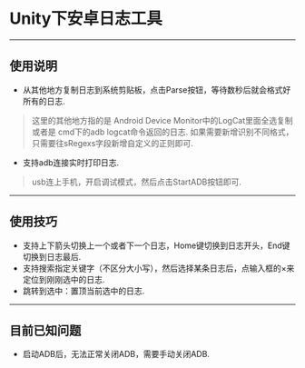 # Unity下安卓日志工具
---
## 使用说明
- 从其他地方复制日志到系统剪贴板，点击Parse按钮，等待数秒后就会格式好所有的日志.
> 这里的其他地方指的是 Android Device Monitor中的LogCat里面全选复制 或者是 cmd下的adb logcat命令返回的日志.
> 如果需要新增识别不同格式，只需要往sRegexs字段新增自定义的正则即可.
- 支持adb连接实时打印日志.
> usb连上手机，开启调试模式，然后点击StartADB按钮即可.
---
## 使用技巧
- 支持上下箭头切换上一个或者下一个日志，Home键切换到日志开头，End键切换到日志最后.
- 支持搜索指定关键字（不区分大小写），然后选择某条日志后，点输入框的×来定位到刚刚选中的日志.
- 跳转到选中：置顶当前选中的日志.
---
## 目前已知问题
- 启动ADB后，无法正常关闭ADB，需要手动关闭ADB.
